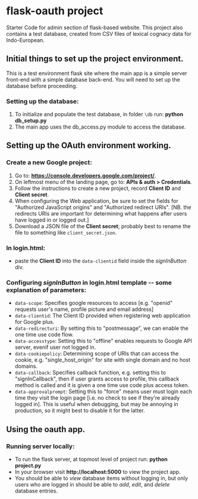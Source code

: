 # flask-oauth project

Starter Code for admin section of flask-based website. This project also contains a test database, created from CSV files of lexical cognacy data for Indo-European.

## Initial things to set up the project environment.

This is a test environment flask site where the main app is a simple server front-end with a simple database back-end. You will need to set up the database before proceeding.

### Setting up the database:

1. To initialize and populate the test database, in folder `\db` run: **python db_setup.py**
2. The main app uses the db_access.py module to access the database.

## Setting up the OAuth environment working.

### Create a new Google project:

1. Go to: **https://console.developers.google.com/project/**.
2. On leftmost menu of the landing page, go to: **APIs & auth > Credentials**.
3. Follow the instructions to create a new project, record **Client ID** and **Client secret**.
4. When configuring the Web application, be sure to set the fields for "Authorized JavaScript origins" and "Authorized redirect URIs". [NB. the redirects URIs are important for determining what happens after users have logged in or logged out.] 
5. Download a JSON file of the **Client secret**; probably best to rename the file to something like `client_secret.json`.

### In **login.html**:

- paste the **Client ID** into the `data-clientid` field inside the *signInButton* div.

### Configuring *signInButton* in **login.html** template -- some explanation of parameters: 

- `data-scope`: Specifies google resources to access [e.g. "openid" requests user's name, profile picture and email address]
- `data-clientid`: The Client ID provided when registering web application for Google plus.
- `data-redirecturi`: By setting this to "postmessage", we can enable the one time use code flow.
- `data-accesstype`: Setting this to "offline" enables requests to Google API server, evenif user not logged in.
- `data-cookiepolicy`: Determining scope of URIs that can access the cookie, e.g. "single_host_origin" for site with single domain and no host domains.
- `data-callback`: Specifies callback function, e.g. setting this to "signInCallback", then if user grants access to profile, this callback method is called and it is given a one time use code plus access token.
- `data-approvalprompt`: Setting this to "force" means user must login each time they visit the login page [i.e. no check to see if they're already logged in]. This is useful when debugging, but may be annoying in production, so it might best to disable it for the latter. 

## Using the oauth app.

### Running server locally:

* To run the flask server, at topmost level of project run: **python project.py**
* In your browser visit **http://localhost:5000** to view the project app. 
* You should be able to *view* database items without logging in, but only users who are logged in should be able to *add*, *edit*, and *delete* database entries. 

